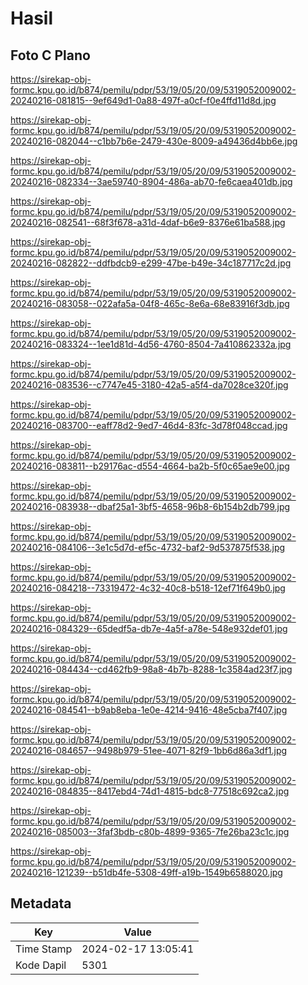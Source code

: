 # Hasil

## Foto C Plano

https://sirekap-obj-formc.kpu.go.id/b874/pemilu/pdpr/53/19/05/20/09/5319052009002-20240216-081815--9ef649d1-0a88-497f-a0cf-f0e4ffd11d8d.jpg

https://sirekap-obj-formc.kpu.go.id/b874/pemilu/pdpr/53/19/05/20/09/5319052009002-20240216-082044--c1bb7b6e-2479-430e-8009-a49436d4bb6e.jpg

https://sirekap-obj-formc.kpu.go.id/b874/pemilu/pdpr/53/19/05/20/09/5319052009002-20240216-082334--3ae59740-8904-486a-ab70-fe6caea401db.jpg

https://sirekap-obj-formc.kpu.go.id/b874/pemilu/pdpr/53/19/05/20/09/5319052009002-20240216-082541--68f3f678-a31d-4daf-b6e9-8376e61ba588.jpg

https://sirekap-obj-formc.kpu.go.id/b874/pemilu/pdpr/53/19/05/20/09/5319052009002-20240216-082822--ddfbdcb9-e299-47be-b49e-34c187717c2d.jpg

https://sirekap-obj-formc.kpu.go.id/b874/pemilu/pdpr/53/19/05/20/09/5319052009002-20240216-083058--022afa5a-04f8-465c-8e6a-68e83916f3db.jpg

https://sirekap-obj-formc.kpu.go.id/b874/pemilu/pdpr/53/19/05/20/09/5319052009002-20240216-083324--1ee1d81d-4d56-4760-8504-7a410862332a.jpg

https://sirekap-obj-formc.kpu.go.id/b874/pemilu/pdpr/53/19/05/20/09/5319052009002-20240216-083536--c7747e45-3180-42a5-a5f4-da7028ce320f.jpg

https://sirekap-obj-formc.kpu.go.id/b874/pemilu/pdpr/53/19/05/20/09/5319052009002-20240216-083700--eaff78d2-9ed7-46d4-83fc-3d78f048ccad.jpg

https://sirekap-obj-formc.kpu.go.id/b874/pemilu/pdpr/53/19/05/20/09/5319052009002-20240216-083811--b29176ac-d554-4664-ba2b-5f0c65ae9e00.jpg

https://sirekap-obj-formc.kpu.go.id/b874/pemilu/pdpr/53/19/05/20/09/5319052009002-20240216-083938--dbaf25a1-3bf5-4658-96b8-6b154b2db799.jpg

https://sirekap-obj-formc.kpu.go.id/b874/pemilu/pdpr/53/19/05/20/09/5319052009002-20240216-084106--3e1c5d7d-ef5c-4732-baf2-9d537875f538.jpg

https://sirekap-obj-formc.kpu.go.id/b874/pemilu/pdpr/53/19/05/20/09/5319052009002-20240216-084218--73319472-4c32-40c8-b518-12ef71f649b0.jpg

https://sirekap-obj-formc.kpu.go.id/b874/pemilu/pdpr/53/19/05/20/09/5319052009002-20240216-084329--65dedf5a-db7e-4a5f-a78e-548e932def01.jpg

https://sirekap-obj-formc.kpu.go.id/b874/pemilu/pdpr/53/19/05/20/09/5319052009002-20240216-084434--cd462fb9-98a8-4b7b-8288-1c3584ad23f7.jpg

https://sirekap-obj-formc.kpu.go.id/b874/pemilu/pdpr/53/19/05/20/09/5319052009002-20240216-084541--b9ab8eba-1e0e-4214-9416-48e5cba7f407.jpg

https://sirekap-obj-formc.kpu.go.id/b874/pemilu/pdpr/53/19/05/20/09/5319052009002-20240216-084657--9498b979-51ee-4071-82f9-1bb6d86a3df1.jpg

https://sirekap-obj-formc.kpu.go.id/b874/pemilu/pdpr/53/19/05/20/09/5319052009002-20240216-084835--8417ebd4-74d1-4815-bdc8-77518c692ca2.jpg

https://sirekap-obj-formc.kpu.go.id/b874/pemilu/pdpr/53/19/05/20/09/5319052009002-20240216-085003--3faf3bdb-c80b-4899-9365-7fe26ba23c1c.jpg

https://sirekap-obj-formc.kpu.go.id/b874/pemilu/pdpr/53/19/05/20/09/5319052009002-20240216-121239--b51db4fe-5308-49ff-a19b-1549b6588020.jpg


## Metadata

| Key        | Value               |
| ---------- | ------------------- |
| Time Stamp | 2024-02-17 13:05:41 |
| Kode Dapil | 5301                |



